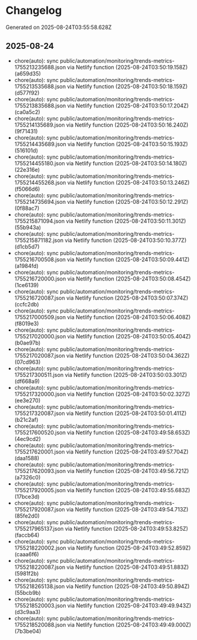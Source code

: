 # Changelog

Generated on 2025-08-24T03:55:58.628Z

## 2025-08-24
- chore(auto): sync public/automation/monitoring/trends-metrics-1755213235688.json via Netlify function (2025-08-24T03:50:19.158Z) (a659d35)
- chore(auto): sync public/automation/monitoring/trends-metrics-1755213535688.json via Netlify function (2025-08-24T03:50:18.159Z) (d577f92)
- chore(auto): sync public/automation/monitoring/trends-metrics-1755213835688.json via Netlify function (2025-08-24T03:50:17.204Z) (ca0a5c2)
- chore(auto): sync public/automation/monitoring/trends-metrics-1755214135689.json via Netlify function (2025-08-24T03:50:16.240Z) (9f71431)
- chore(auto): sync public/automation/monitoring/trends-metrics-1755214435689.json via Netlify function (2025-08-24T03:50:15.193Z) (516101d)
- chore(auto): sync public/automation/monitoring/trends-metrics-1755214455180.json via Netlify function (2025-08-24T03:50:14.180Z) (22e316e)
- chore(auto): sync public/automation/monitoring/trends-metrics-1755214455268.json via Netlify function (2025-08-24T03:50:13.246Z) (f5066d6)
- chore(auto): sync public/automation/monitoring/trends-metrics-1755214735694.json via Netlify function (2025-08-24T03:50:12.291Z) (0f88ac7)
- chore(auto): sync public/automation/monitoring/trends-metrics-1755215871094.json via Netlify function (2025-08-24T03:50:11.301Z) (55b943a)
- chore(auto): sync public/automation/monitoring/trends-metrics-1755215871182.json via Netlify function (2025-08-24T03:50:10.377Z) (d1cb5d7)
- chore(auto): sync public/automation/monitoring/trends-metrics-1755216700508.json via Netlify function (2025-08-24T03:50:09.441Z) (a1984fd)
- chore(auto): sync public/automation/monitoring/trends-metrics-1755216720000.json via Netlify function (2025-08-24T03:50:08.454Z) (1ce6139)
- chore(auto): sync public/automation/monitoring/trends-metrics-1755216720087.json via Netlify function (2025-08-24T03:50:07.374Z) (ccfc2db)
- chore(auto): sync public/automation/monitoring/trends-metrics-1755217000509.json via Netlify function (2025-08-24T03:50:06.408Z) (f8019e3)
- chore(auto): sync public/automation/monitoring/trends-metrics-1755217020000.json via Netlify function (2025-08-24T03:50:05.404Z) (b0ae97b)
- chore(auto): sync public/automation/monitoring/trends-metrics-1755217020087.json via Netlify function (2025-08-24T03:50:04.362Z) (07cd963)
- chore(auto): sync public/automation/monitoring/trends-metrics-1755217300511.json via Netlify function (2025-08-24T03:50:03.301Z) (df668a9)
- chore(auto): sync public/automation/monitoring/trends-metrics-1755217320000.json via Netlify function (2025-08-24T03:50:02.327Z) (ee3e270)
- chore(auto): sync public/automation/monitoring/trends-metrics-1755217320087.json via Netlify function (2025-08-24T03:50:01.411Z) (b21c2af)
- chore(auto): sync public/automation/monitoring/trends-metrics-1755217600520.json via Netlify function (2025-08-24T03:49:58.653Z) (4ec9cd2)
- chore(auto): sync public/automation/monitoring/trends-metrics-1755217620001.json via Netlify function (2025-08-24T03:49:57.704Z) (daa1588)
- chore(auto): sync public/automation/monitoring/trends-metrics-1755217620093.json via Netlify function (2025-08-24T03:49:56.721Z) (a7326c0)
- chore(auto): sync public/automation/monitoring/trends-metrics-1755217920005.json via Netlify function (2025-08-24T03:49:55.683Z) (17bce3d)
- chore(auto): sync public/automation/monitoring/trends-metrics-1755217920087.json via Netlify function (2025-08-24T03:49:54.713Z) (85fe2d0)
- chore(auto): sync public/automation/monitoring/trends-metrics-1755217965137.json via Netlify function (2025-08-24T03:49:53.825Z) (faccb64)
- chore(auto): sync public/automation/monitoring/trends-metrics-1755218220002.json via Netlify function (2025-08-24T03:49:52.859Z) (caaa6f6)
- chore(auto): sync public/automation/monitoring/trends-metrics-1755218220087.json via Netlify function (2025-08-24T03:49:51.883Z) (5981f2b)
- chore(auto): sync public/automation/monitoring/trends-metrics-1755218265138.json via Netlify function (2025-08-24T03:49:50.894Z) (55bcb9b)
- chore(auto): sync public/automation/monitoring/trends-metrics-1755218520003.json via Netlify function (2025-08-24T03:49:49.943Z) (d3c9aa3)
- chore(auto): sync public/automation/monitoring/trends-metrics-1755218520088.json via Netlify function (2025-08-24T03:49:49.000Z) (7b3be04)

